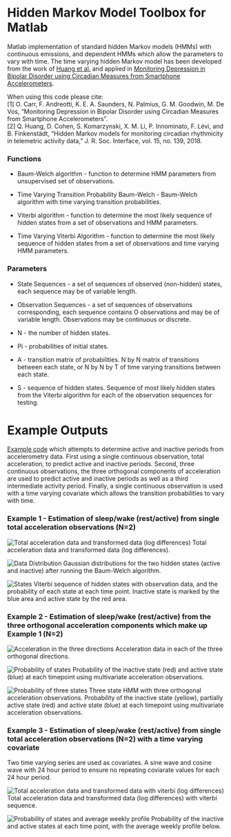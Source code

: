 # Hidden Markov Model Toolbox for Matlab

Matlab implementation of standard hidden Markov models (HMMs) with continuous emissions, and dependent HMMs which allow the parameters to vary with time. The time varying hidden Markov model has been developed from the work of [Huang et al.](https://royalsocietypublishing.org/doi/full/10.1098/rsif.2017.0885) and applied in [Monitoring Depression in Bipolar Disorder using Circadian Measures from Smartphone Accelerometers](https://scholar.google.co.uk/citations?user=dpFEilMAAAAJ&hl=en).

When using this code please cite:  
[1] O. Carr, F. Andreotti, K. E. A. Saunders, N. Palmius, G. M. Goodwin, M. De Vos, “Monitoring Depression in Bipolar Disorder using Circadian Measures from Smartphone Accelerometers”.  
[2] Q. Huang, D. Cohen, S. Komarzynski, X. M. Li, P. Innominato, F. Lévi, and B. Finkenstädt, “Hidden Markov models for monitoring circadian rhythmicity in telemetric activity data,” J. R. Soc. Interface, vol. 15, no. 139, 2018.  

### Functions
* Baum-Welch algorithm - function to determine HMM parameters from unsupervised set of observations.
* Time Varying Transition Probability Baum-Welch - Baum-Welch algorithm with time varying transition probabilities.

* Viterbi algorithm - function to determine the most likely sequence of hidden states from a set of observations and HMM parameters.
* Time Varying Viterbi Algorithm - function to determine the most likely sequence of hidden states from a set of observations and time varying HMM parameters.
 
### Parameters
* State Sequences - a set of sequences of observed (non-hidden) states, each sequence may be of variable length.

* Observation Sequences - a set of sequences of observations corresponding, each sequence contains O observations and may be of variable length. Observations may be continuous or discrete.

* N - the number of hidden states.

* Pi - probabilities of initial states.

* A - transition matrix of probabilities. N by N matrix of transitions between each state, or N by N by T of time varying transitions between each state.

* S - sequence of hidden states. Sequence of most likely hidden states from the Viterbi algorithm for each of the observation sequences for testing.


# Example Outputs

[Example code](./ContinuousEmissionHMMexample.m) which attempts to determine active and inactive periods from accelerometry data. First using a single continuous observation, total acceleration, to predict active and inactive periods. Second, three continuous observations, the three orthogonal components of acceleration are used to predict active and inactive periods as well as a third intermediate activity period. Finally, a single continuous observation is used with a time varying covariate which allows the transition probabilities to vary with time.

### Example 1 - Estimation of sleep/wake (rest/active) from single total acceleration observations (N=2)

![Total acceleration data and transformed data (log differences)](/images/contData1.png)
Total acceleration data and transformed data (log differences).

![Data Distribution](/images/contDist1.png)
Gaussian distributions for the two hidden states (active and inactive) after running the Baum-Welch algorithm.

![States](/images/contStates1.png)
Viterbi sequence of hidden states with observation data, and the probability of each state at each time point. Inactive state is marked by the blue area and active state by the red area.

### Example 2 - Estimation of sleep/wake (rest/active) from the three orthogonal acceleration components which make up Example 1 (N=2)

![Acceleration in the three directions](/images/contData2.png)
Acceleration data in each of the three orthogonal directions.

![Probability of states](/images/contStates2.png)
Probability of the inactive state (red) and active state (blue) at each timepoint using multivariate acceleration observations.

![Probability of three states](/images/cont3States2.png)
Three state HMM with three orthogonal acceleration observations. Probability of the inactive state (yellow), partially active state (red) and active state (blue) at each timepoint using multivariate acceleration observations.

### Example 3 - Estimation of sleep/wake (rest/active) from single total acceleration observations (N=2) with a time varying covariate

Two time varying series are used as covariates. A sine wave and cosine wave with 24 hour period to ensure no repeating coviarate values for each 24 hour period.

![Total acceleration data and transformed data with viterbi (log differences)](/images/TimeVaryingData.png)
Total acceleration data and transformed data (log differences) with viterbi sequence.

![Probability of states and average weekly profile](/images/TimeVaryingStates.png)
Probability of the inactive and active states at each time point, with the average weekly profile below.

